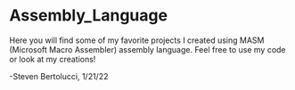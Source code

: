 # Assembly_Language

Here you will find some of my favorite projects I created using MASM (Microsoft Macro Assembler) assembly language. Feel free to use my code or look at my creations! 

-Steven Bertolucci, 
1/21/22
